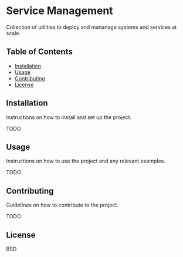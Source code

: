 # Service Management

Collection of utilities to deploy and mananage systems and services at scale. 

## Table of Contents

- [Installation](#installation)
- [Usage](#usage)
- [Contributing](#contributing)
- [License](#license)

## Installation

Instructions on how to install and set up the project.

TODO

## Usage

Instructions on how to use the project and any relevant examples.

TODO

## Contributing

Guidelines on how to contribute to the project.

TODO

## License

BSD

